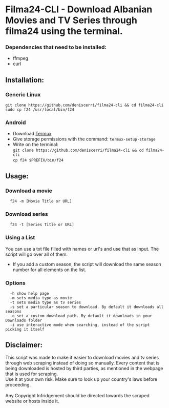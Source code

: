 # **Filma24-CLI** - Download Albanian Movies and TV Series through filma24 using the terminal.

### Dependencies that need to be installed:
- ffmpeg
- curl

## Installation:

### Generic Linux

`git clone https://github.com/deniscerri/filma24-cli && cd filma24-cli` <br>
`sudo cp f24 /usr/local/bin/f24`

### Android

- Download [Termux](https://f-droid.org/en/packages/com.termux/) <br>
- Give storage permissions with the command: `termux-setup-storage` <br>
- Write on the terminal: <br>
`git clone https://github.com/deniscerri/filma24-cli && cd filma24-cli` <br>
`cp f24 $PREFIX/bin/f24`


## Usage:

### Download a movie

      f24 -m [Movie Title or URL]

### Download series

      f24 -t [Series Title or URL]

### Using a List

You can use a txt file filled with names or url's and use that as input. The script will go over all of them.

- If you add a custom season, the script will download the same season number for all elements on the list.

### Options
      -h show help page
      -m sets media type as movie
      -t sets media type as tv series
      -s set a particular season to download. By default it downloads all seasons
      -o set a custom download path. By default it downloads in your Downloads folder
      -i use interactive mode when searching, instead of the script picking it itself

## Disclaimer:

This script was made to make it easier to download movies and tv series through web scraping instead of doing so manually. Every content that is being downloaded is hosted by third parties, as mentioned in the webpage that is used for scraping. <br>
Use it at your own risk. Make sure to look up your country's laws before proceeding. <br>
<br>
Any Copyright Infridgement should be directed towards the scraped website or hosts inside it.
